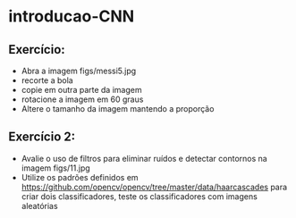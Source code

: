 # introducao-CNN

## Exercício:

* Abra a imagem figs/messi5.jpg
* recorte a bola
* copie em outra parte da imagem
* rotacione a imagem em 60 graus
* Altere o tamanho da imagem mantendo a proporção

## Exercício 2:

* Avalie o uso de filtros para eliminar ruídos e detectar contornos na imagem figs/11.jpg
* Utilize os padrões definidos em https://github.com/opencv/opencv/tree/master/data/haarcascades para criar dois classificadores, teste os classificadores com imagens aleatórias
